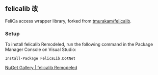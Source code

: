 ## felicalib 改

FeliCa access wrapper library, forked from [tmurakam/felicalib](https://github.com/tmurakam/felicalib).

### Setup
To install felicalib Remodeled, run the following command in the Package Manager Console on Visual Studio:

```
Install-Package FelicaLib.DotNet
```

[NuGet Gallery | felicalib Remodeled](https://www.nuget.org/packages/FelicaLib.DotNet/)
